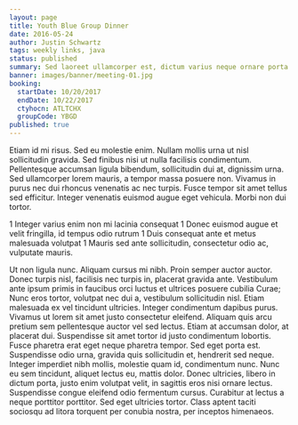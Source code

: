 ```yaml
---
layout: page
title: Youth Blue Group Dinner
date: 2016-05-24
author: Justin Schwartz
tags: weekly links, java
status: published
summary: Sed laoreet ullamcorper est, dictum varius neque ornare porta. Praesent.
banner: images/banner/meeting-01.jpg
booking:
  startDate: 10/20/2017
  endDate: 10/22/2017
  ctyhocn: ATLTCHX
  groupCode: YBGD
published: true
---
```

Etiam id mi risus. Sed eu molestie enim. Nullam mollis urna ut nisl sollicitudin gravida. Sed finibus nisi ut nulla facilisis condimentum. Pellentesque accumsan ligula bibendum, sollicitudin dui at, dignissim urna. Sed ullamcorper lorem mauris, a tempor massa posuere non. Vivamus in purus nec dui rhoncus venenatis ac nec turpis. Fusce tempor sit amet tellus sed efficitur. Integer venenatis euismod augue eget vehicula. Morbi non dui tortor.

1 Integer varius enim non mi lacinia consequat
1 Donec euismod augue et velit fringilla, id tempus odio rutrum
1 Duis consequat ante et metus malesuada volutpat
1 Mauris sed ante sollicitudin, consectetur odio ac, vulputate mauris.

Ut non ligula nunc. Aliquam cursus mi nibh. Proin semper auctor auctor. Donec turpis nisl, facilisis nec turpis in, placerat gravida ante. Vestibulum ante ipsum primis in faucibus orci luctus et ultrices posuere cubilia Curae; Nunc eros tortor, volutpat nec dui a, vestibulum sollicitudin nisl. Etiam malesuada ex vel tincidunt ultricies. Integer condimentum dapibus purus. Vivamus ut lorem sit amet justo consectetur eleifend. Aliquam quis arcu pretium sem pellentesque auctor vel sed lectus. Etiam at accumsan dolor, at placerat dui. Suspendisse sit amet tortor id justo condimentum lobortis. Fusce pharetra erat eget neque pharetra tempor. Sed eget porta est.
Suspendisse odio urna, gravida quis sollicitudin et, hendrerit sed neque. Integer imperdiet nibh mollis, molestie quam id, condimentum nunc. Nunc eu sem tincidunt, aliquet lectus eu, mattis dolor. Donec ultricies, libero in dictum porta, justo enim volutpat velit, in sagittis eros nisi ornare lectus. Suspendisse congue eleifend odio fermentum cursus. Curabitur at lectus a neque porttitor porttitor. Sed eget ultricies tortor. Class aptent taciti sociosqu ad litora torquent per conubia nostra, per inceptos himenaeos.
